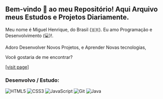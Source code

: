 ## Bem-vindo 👋 ao meu Repositório! Aqui Arquivo meus Estudos e Projetos Diariamente.

Meu nome é Miguel Henrique, do Brasil (🇧🇷). Eu amo Programação e Desenvolvimento (💻)!.

Adoro Desenvolver Novos Projetos, e Aprender Novas tecnologias,

Você gostaria de me encontrar?

<a href="#">[visit page]</a>


###  Desenvolvo / Estudo: 
![HTML5](https://img.shields.io/badge/-HTML5-E34F26?style=flat-square&logo=html5&logoColor=white)
![CSS3](https://img.shields.io/badge/-CSS3-549FDE?style=flat-square&logo=css3&logoColor=white)
![JavaScript](https://img.shields.io/badge/-JavaScript-F7B93E?style=flat-square&logo=javascript&logoColor=fff)
![Git](https://img.shields.io/badge/-Git-F05032?style=flat-square&logo=git&logoColor=white)
![Java](https://img.shields.io/badge/-Java-E34F26?style=flat-square&logo=Java&logoColor=black)
